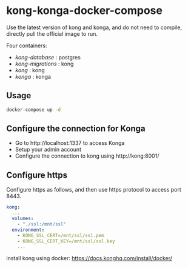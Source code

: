 # kong-konga-docker-compose

Use the latest version of kong and konga, and do not need to compile, directly pull the official image to run.

Four containers:

* *kong-database* : postgres
* *kong-migrations* : kong
* *kong* : kong
* *konga* : konga


## Usage

```bash
docker-compose up -d
```
## Configure the connection for Konga
* Go to http://localhost:1337 to access Konga
* Setup your admin account
* Configure the connection to kong using http://kong:8001/

## Configure https

Configure https as follows, and then use https protocol to access port 8443.

```yaml
kong:
  ...
  volumes:
    - "./ssl:/mnt/ssl"
  environment:
    - KONG_SSL_CERT=/mnt/ssl/ssl.pem
    - KONG_SSL_CERT_KEY=/mnt/ssl/ssl.key
    ...
```


install kong using docker: https://docs.konghq.com/install/docker/
